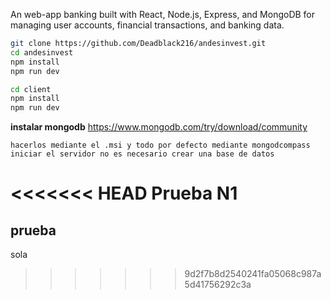An web-app banking built with React, Node.js, Express, and MongoDB for managing user accounts, financial transactions, and banking data.

```sh
git clone https://github.com/Deadblack216/andesinvest.git
cd andesinvest
npm install
npm run dev
```

```sh
cd client
npm install
npm run dev
```

**instalar mongodb**
https://www.mongodb.com/try/download/community
    
    hacerlos mediante el .msi y todo por defecto mediante mongodcompass iniciar el servidor no es necesario crear una base de datos


<<<<<<< HEAD
**Prueba N1**    
=======
## prueba

sola
 
>>>>>>> 9d2f7b8d2540241fa05068c987a5d41756292c3a
